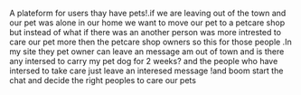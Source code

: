 A plateform for users thay have pets!.if we are leaving out of the town and our pet was alone in our home we want to move our pet to a petcare shop but instead of what if there was an another person was more intrested to care our pet more then the petcare shop owners so this for those people .In my site they pet owner can leave an message am out of town and is there any intersed to carry my pet dog for 2 weeks? and the people who have intersed to take care just leave an interesed message !and boom start the chat and decide the right peoples to care our pets
